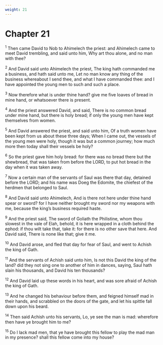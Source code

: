 ```yaml
---
weight: 21
---
```


# Chapter 21

<sup>1</sup> Then came David to Nob to Ahimelech the priest: and Ahimelech came to meet David trembling, and said unto him, Why art thou alone, and no man with thee? 

<sup>2</sup> And David said unto Ahimelech the priest, The king hath commanded me a business, and hath said unto me, Let no man know any thing of the business whereabout I send thee, and what I have commanded thee: and I have appointed the young men to such and such a place. 

<sup>3</sup> Now therefore what is under thine hand? give me five loaves of bread in mine hand, or whatsoever there is present. 

<sup>4</sup> And the priest answered David, and said, There is no common bread under mine hand, but there is holy bread; if only the young men have kept themselves from women. 

<sup>5</sup> And David answered the priest, and said unto him, Of a truth women have been kept from us about these three days; When I came out, the vessels of the young men were holy, though it was but a common journey; how much more then today shall their vessels be holy? 

<sup>6</sup> So the priest gave him holy bread: for there was no bread there but the shewbread, that was taken from before the LORD, to put hot bread in the day when it was taken away. 

<sup>7</sup> Now a certain man of the servants of Saul was there that day, detained before the LORD; and his name was Doeg the Edomite, the chiefest of the herdmen that belonged to Saul. 

<sup>8</sup> And David said unto Ahimelech, And is there not here under thine hand spear or sword? for I have neither brought my sword nor my weapons with me, because the king’s business required haste. 

<sup>9</sup> And the priest said, The sword of Goliath the Philistine, whom thou slowest in the vale of Elah, behold, it is here wrapped in a cloth behind the ephod: if thou wilt take that, take it: for there is no other save that here. And David said, There is none like that; give it me. 

<sup>10</sup> And David arose, and fled that day for fear of Saul, and went to Achish the king of Gath. 

<sup>11</sup> And the servants of Achish said unto him, Is not this David the king of the land? did they not sing one to another of him in dances, saying, Saul hath slain his thousands, and David his ten thousands? 

<sup>12</sup> And David laid up these words in his heart, and was sore afraid of Achish the king of Gath. 

<sup>13</sup> And he changed his behaviour before them, and feigned himself mad in their hands, and scrabbled on the doors of the gate, and let his spittle fall down upon his beard. 

<sup>14</sup> Then said Achish unto his servants, Lo, ye see the man is mad: wherefore then have ye brought him to me? 

<sup>15</sup> Do I lack mad men, that ye have brought this fellow to play the mad man in my presence? shall this fellow come into my house? 


